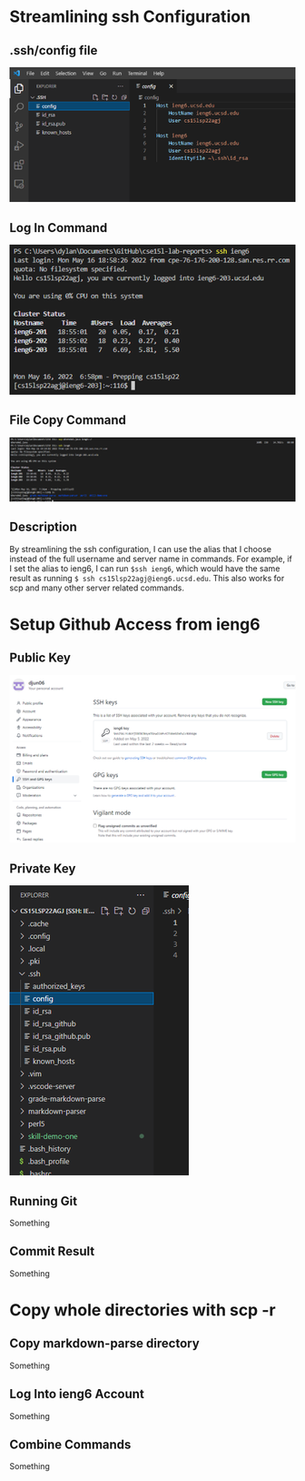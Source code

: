 # Streamlining ssh Configuration

## .ssh/config file

![Image](configFile.png)

## Log In Command

![Image](sshLogIn.png)

## File Copy Command

![Image](scpFileCopy.png)

## Description

By streamlining the ssh configuration, I can use the alias that I choose instead of the full username and server name in commands. For example, if I set the alias to ieng6, I can run `$ssh ieng6`, which would have the same result as running `$ ssh cs15lsp22agj@ieng6.ucsd.edu`. This also works for scp and many other server related commands.

# Setup Github Access from ieng6

## Public Key

![Image](publicKey.png)

## Private Key

![Image](privateKey.png)

## Running Git

Something

## Commit Result

Something

# Copy whole directories with scp -r

## Copy markdown-parse directory

Something

## Log Into ieng6 Account

Something

## Combine Commands

Something